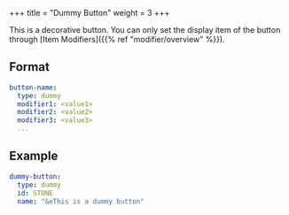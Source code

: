 +++
title = "Dummy Button"
weight = 3
+++

This is a decorative button. You can only set the display item of the button through [Item Modifiers]({{% ref "modifier/overview" %}}).

## Format

```yaml
button-name:
  type: dummy
  modifier1: <value1>
  modifier2: <value2>
  modifier3: <value3>
  ...
```

## Example

```yaml
dummy-button:
  type: dummy
  id: STONE
  name: "&eThis is a dummy button"
```
